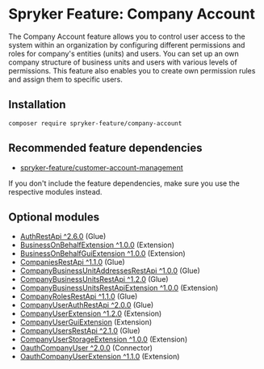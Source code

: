 # Spryker Feature: Company Account

The Company Account feature allows you to control user access to the system within an organization by configuring different permissions and roles for company's entities (units) and users. You can set up an own company structure of business units and users with various levels of permissions. This feature also enables you to create own permission rules and assign them to specific users.

## Installation

```
composer require spryker-feature/company-account
```

## Recommended feature dependencies
- [spryker-feature/customer-account-management](https://github.com/spryker-feature/customer-account-management)

If you don't include the feature dependencies, make sure you use the respective modules instead.

## Optional modules
- [AuthRestApi ^2.6.0](https://github.com/spryker/auth-rest-api) (Glue)
- [BusinessOnBehalfExtension ^1.0.0](https://github.com/spryker/business-on-behalf-extension) (Extension)
- [BusinessOnBehalfGuiExtension ^1.0.0](https://github.com/spryker/business-on-behalf-gui-extension) (Extension)
- [CompaniesRestApi ^1.1.0](https://github.com/spryker/companies-rest-api) (Glue)
- [CompanyBusinessUnitAddressesRestApi ^1.0.0](https://github.com/spryker/company-business-unit-addresses-rest-api) (Glue)
- [CompanyBusinessUnitsRestApi ^1.2.0](https://github.com/spryker/company-business-units-rest-api) (Glue)
- [CompanyBusinessUnitsRestApiExtension ^1.0.0](https://github.com/spryker/company-business-units-rest-api-extension) (Extension)
- [CompanyRolesRestApi ^1.1.0](https://github.com/spryker/company-roles-rest-api) (Glue)
- [CompanyUserAuthRestApi ^2.0.0](https://github.com/spryker/company-user-auth-rest-api) (Glue)
- [CompanyUserExtension ^1.2.0](https://github.com/spryker/company-user-extension) (Extension)
- [CompanyUserGuiExtension](https://github.com/spryker/company-user-gui-extension) (Extension)
- [CompanyUsersRestApi ^2.1.0](https://github.com/spryker/company-users-rest-api) (Glue)
- [CompanyUserStorageExtension ^1.0.0](https://github.com/spryker/company-user-storage-extension) (Extension)
- [OauthCompanyUser ^2.0.0](https://github.com/spryker/oauth-company-user) (Connector)
- [OauthCompanyUserExtension ^1.1.0](https://github.com/spryker/oauth-company-user-extension) (Extension)
